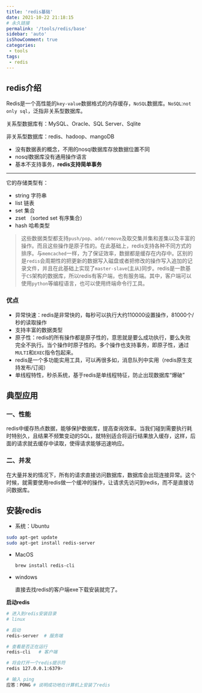 ```yaml
---
title: 'redis基础'
date: 2021-10-22 21:18:15
# 永久链接
permalink: '/tools/redis/base'
sidebar: 'auto'
isShowComment: true
categories:
 - tools
tags:
 - redis
---
```




## redis介绍

Redis是一个高性能的`key-value`数据格式的内存缓存，`NoSQL`数据库。`NoSQL`:`not only sql`，泛指非关系型数据库。

关系型数据库有：MySQL、Oracle、SQL Server、Sqlite

非关系型数据库：redis、hadoop、mangoDB

-   没有数据表的概念，不用的nosql数据库存放数据位置不同
-   nosql数据库没有通用操作语言
-   基本不支持事务，**redis支持简单事务**

---

它的存储类型有：

-   string 字符串
-   list 链表
-   set 集合
-   zset （sorted set 有序集合）
-   hash 哈希类型

>   这些数据类型都支持`push/pop、add/remove`及取交集并集和差集以及丰富的操作。而且这些操作是原子性的。在此基础上，redis支持各种不同方式的排序。与`memcached`一样，为了保证效率，数据都是缓存在内存中。区别的是`redis`会周期性的把更新的数据写入磁盘或者把修改的操作写入追加的记录文件，并且在此基础上实现了`master-slave`(主从)同步。redis是一款基于`CS`架构的数据库，所以redis有客户端，也有服务端。其中，客户端可以使用`python`等编程语言，也可以使用终端命令行工具。



### 优点

-   异常快速：redis是非常快的，每秒可以执行大约110000设置操作，81000个/秒的读取操作
-   支持丰富的数据类型
-   原子性：redis的所有操作都是原子性的，意思就是要么成功执行，要么失败完全不执行。当个操作时原子性的。多个操作也支持事务，即原子性，通过`MULTI`和`EXEC`指令包起来。
-   redis是一个多功能实用工具，可以再很多如，消息队列中实用（redis原生支持发布/订阅）
-   单线程特性，秒杀系统，基于redis是单线程特征，防止出现数据库“爆破”





## 典型应用

### 一、性能

redis中缓存热点数据，能够保护数据库，提高查询效率。当我们碰到需要执行耗时特别久，且结果不频繁变动的SQL，就特别适合将运行结果放入缓存，这样，后面的请求就去缓存中读取，使得请求能够迅速响应。



### 二、并发

在大量并发的情况下，所有的请求直接访问数据库，数据库会出现连接异常。这个时候，就需要使用redis做一个缓冲的操作，让请求先访问到redis，而不是直接访问数据库。



## 安装redis

-   系统：Ubuntu

```bash
sudo apt-get update
sudo apt-get install redis-server
```

-   MacOS

    ```bash
    brew install redis-cli
    ```

-   windows

    直接去找redis的客户端exe下载安装就完了。



**启动redis**

```bash
# 进入到redis安装目录
# linux

# 启动
redis-server  # 服务端

# 查看是否正在运行
redis-cli   # 客户端

# 将会打开一个redis提示符
redis 127.0.0.1:6379>

# 输入 ping
应答：PONG # 说明成功地在计算机上安装了redis
```

